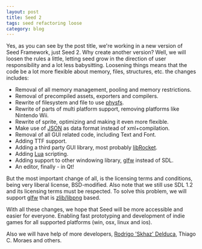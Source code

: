 ```yaml
---
layout: post
title: Seed 2
tags: seed refactoring loose
category: blog
---
```


Yes, as you can see by the post title, we're working in a new version of Seed Framework, just Seed 2.
Why create another version? Well, we will loosen the rules a little, letting seed grow in the direction of user responsibility and a lot less babysitting.
Loosening things means that the code be a lot more flexible about memory, files, structures, etc.
the changes includes:
- Removal of all memory management, pooling and memory restrictions.
- Removal of precompiled assets, exporters and compilers.
- Rewrite of filesystem and file to use <a href='http://icculus.org/physfs/'>physfs</a>.
- Rewrite of parts of multi platform support, removing platforms like Nintendo Wii.
- Rewrite of sprite, optimizing and making it even more flexible.
- Make use of <a href='http://lloyd.github.com/yajl/'>JSON</a> as data format instead of xml+compilation.
- Removal of all GUI related code, including Text and Font.
- Adding TTF support.
- Adding a third party GUI library, most probably <a href='http://librocket.com/'>libRocket</a>.
- Adding <a href='http://www.lua.org/'>Lua</a> scripting.
- Adding support to other windowing library, <a href='http://www.glfw.org/'>glfw</a> instead of SDL.
- An editor, finally - in Qt!

But the most important change of all, is the licensing terms and conditions, being very liberal license, BSD-modified.
Also note that we still use SDL 1.2 and its licensing terms must be respected. To solve this problem, we will support <a href='http://www.glfw.org/'>glfw</a> that is <a href='http://www.glfw.org/license.html'>zlib/libpng</a> based.

With all these changes, we hope that Seed will be more accessible and easier for everyone. Enabling fast prototyping and development of indie games for all supported platforms (win, osx, linux and ios).

Also we will have help of more developers, <a href='http://nullonerror.appspot.com/'>Rodrigo 'Skhaz' Delduca</a>, Thiago C. Moraes and others.
